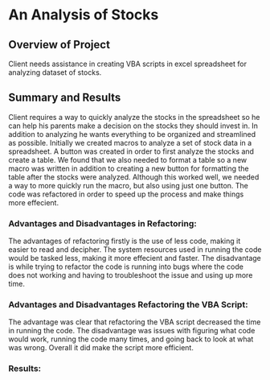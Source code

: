 # An Analysis of Stocks

## Overview of Project

Client needs assistance in creating VBA scripts in excel spreadsheet for analyzing dataset of stocks.

## Summary and Results

Client requires a way to quickly analyze the stocks in the spreadsheet so he can help his parents make a decision on the stocks they should invest in.  In addition to analyzing he wants everything to be organized and streamlined as possible.  Initially we created macros to analyze a set of stock data in a spreadsheet.  A button was created in order to first analyze the stocks and create a table.  We found that we also needed to format a table so a new macro was written in addition to creating a new button for formatting the table after the stocks were analyzed.  Although this worked well, we needed a way to more quickly run the macro, but also using just one button.  The code was refactored in order to speed up the process and make things more effecient.

### Advantages and Disadvantages in Refactoring:

The advantages of refactoring firstly is the use of less code, making it easier to read and decipher.  The system resources used in running the code would be tasked less, making it more effecient and faster.  The disadvantage is while trying to refactor the code is running into bugs where the code does not working and having to troubleshoot the issue and using up more time.

### Advantages and Disadvantages Refactoring the VBA Script:

The advantage was clear that refactoring the VBA script decreased the time in running the code.  The disadvantage was issues with figuring what code would work, running the code many times, and going back to look at what was wrong.  Overall it did make the script more efficient.

### Results:

